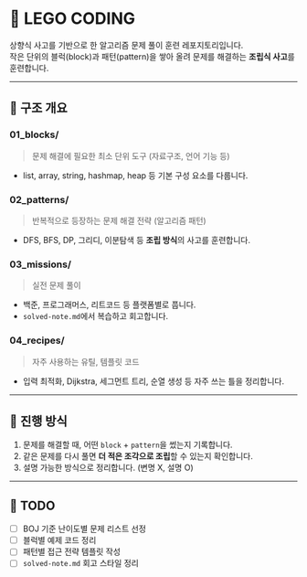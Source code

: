 # 🧱 LEGO CODING

상향식 사고를 기반으로 한 알고리즘 문제 풀이 훈련 레포지토리입니다.  
작은 단위의 블럭(block)과 패턴(pattern)을 쌓아 올려 문제를 해결하는 **조립식 사고**를 훈련합니다.

---

## 📌 구조 개요

### 01_blocks/
> 문제 해결에 필요한 최소 단위 도구 (자료구조, 언어 기능 등)

- list, array, string, hashmap, heap 등 기본 구성 요소를 다룹니다.

### 02_patterns/
> 반복적으로 등장하는 문제 해결 전략 (알고리즘 패턴)

- DFS, BFS, DP, 그리디, 이분탐색 등 **조립 방식**의 사고를 훈련합니다.

### 03_missions/
> 실전 문제 풀이

- 백준, 프로그래머스, 리트코드 등 플랫폼별로 풉니다.
- `solved-note.md`에서 복습하고 회고합니다.

### 04_recipes/
> 자주 사용하는 유틸, 템플릿 코드

- 입력 최적화, Dijkstra, 세그먼트 트리, 순열 생성 등 자주 쓰는 틀을 정리합니다.

---

## 🧩 진행 방식

1. 문제를 해결할 때, 어떤 `block` + `pattern`을 썼는지 기록합니다.
2. 같은 문제를 다시 풀면 **더 적은 조각으로 조립**할 수 있는지 확인합니다.
3. 설명 가능한 방식으로 정리합니다. (변명 X, 설명 O)

---

## 🚧 TODO

- [ ] BOJ 기준 난이도별 문제 리스트 선정
- [ ] 블럭별 예제 코드 정리
- [ ] 패턴별 접근 전략 템플릿 작성
- [ ] `solved-note.md` 회고 스타일 정리